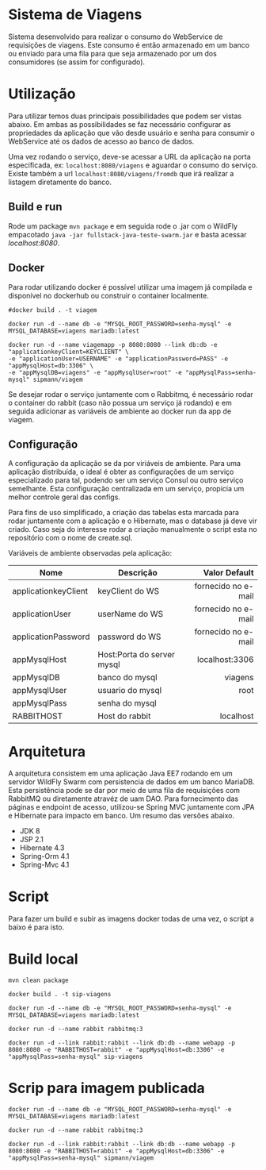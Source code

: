# Sistema de Viagens

Sistema desenvolvido para realizar o consumo do WebService de requisições de viagens. Este consumo é então armazenado em um banco ou enviado para uma fila para que seja armazenado por um dos consumidores (se assim for configurado).

# Utilização

Para utilizar temos duas principais possibilidades que podem ser vistas abaixo. Em ambas as possibilidades se faz necessário configurar as propriedades da aplicação que vão desde usuário e senha para consumir o WebService até os dados de acesso ao banco de dados.

Uma vez rodando o serviço, deve-se acessar a URL da aplicação na porta especificada, ex: `localhost:8080/viagens` e aguardar o consumo do serviço. Existe também a url `localhost:8080/viagens/fromdb` que irá realizar a listagem diretamente do banco.

## Build e run

Rode um package `mvn package` e em seguida rode o .jar com o WildFly empacotado `java -jar fullstack-java-teste-swarm.jar` e basta acessar *localhost:8080*.

## Docker

Para rodar utilizando docker é possível utilizar uma imagem já compilada e disponível no dockerhub ou construir o container localmente.

```shell
#docker build . -t viagem

docker run -d --name db -e "MYSQL_ROOT_PASSWORD=senha-mysql" -e MYSQL_DATABASE=viagens mariadb:latest

docker run -d --name viagemapp -p 8080:8080 --link db:db -e "applicationkeyClient=KEYCLIENT" \
-e "applicationUser=USERNAME" -e "applicationPassword=PASS" -e "appMysqlHost=db:3306" \
-e "appMysqlDB=viagens" -e "appMysqlUser=root" -e "appMysqlPass=senha-mysql" sipmann/viagem
```

Se desejar rodar o serviço juntamente com o Rabbitmq, é necessário rodar o container do rabbit (caso não possua um serviço já rodando) e em seguida adicionar as variáveis de ambiente ao docker run da app de viagem.

## Configuração

A configuração da aplicação se da por viriáveis de ambiente. Para uma aplicação distribuída, o ideal é obter as configurações de um serviço especializado para tal, podendo ser um serviço Consul ou outro serviço semelhante. Esta configuração centralizada em um serviço, propicia um melhor controle geral das configs.

Para fins de uso simplificado, a criação das tabelas esta marcada para rodar juntamente com a aplicação e o Hibernate, mas o database já deve vir criado. Caso seja do interesse rodar a criação manualmente o script esta no repositório com o nome de create.sql.

Variáveis de ambiente observadas pela aplicação:

| Nome                  | Descrição                  | Valor  Default           |
|-----------------------|----------------------------|-------------------------:|
| applicationkeyClient  | keyClient do WS            | fornecido no e-mail      |
| applicationUser       | userName do WS             | fornecido no e-mail      |
| applicationPassword   | password do WS             | fornecido no e-mail      |
| appMysqlHost          | Host:Porta do server mysql | localhost:3306           |
| appMysqlDB            | banco do mysql             | viagens                  |
| appMysqlUser          | usuario do mysql           | root                     |
| appMysqlPass          | senha do mysql             |                          |
| RABBITHOST            | Host do rabbit             | localhost                |

# Arquitetura

A arquitetura consistem em uma aplicação Java EE7 rodando em um servidor WildFly Swarm com persistencia de dados em um banco MariaDB. Esta persistência pode se dar por meio de uma fila de requisições com RabbitMQ ou diretamente atravéz de uam DAO. Para fornecimento das páginas e endpoint de acesso, utilizou-se Spring MVC juntamente com JPA e Hibernate para impacto em banco. Um resumo das versões abaixo.

* JDK 8
* JSP 2.1
* Hibernate 4.3
* Spring-Orm 4.1
* Spring-Mvc 4.1




# Script 

Para fazer um build e subir as imagens docker todas de uma vez, o script a baixo é para isto.


# Build local

```shell
mvn clean package

docker build . -t sip-viagens

docker run -d --name db -e "MYSQL_ROOT_PASSWORD=senha-mysql" -e MYSQL_DATABASE=viagens mariadb:latest

docker run -d --name rabbit rabbitmq:3

docker run -d --link rabbit:rabbit --link db:db --name webapp -p 8080:8080 -e "RABBITHOST=rabbit" -e "appMysqlHost=db:3306" -e "appMysqlPass=senha-mysql" sip-viagens
```

# Scrip para imagem publicada

```shell
docker run -d --name db -e "MYSQL_ROOT_PASSWORD=senha-mysql" -e MYSQL_DATABASE=viagens mariadb:latest

docker run -d --name rabbit rabbitmq:3

docker run -d --link rabbit:rabbit --link db:db --name webapp -p 8080:8080 -e "RABBITHOST=rabbit" -e "appMysqlHost=db:3306" -e "appMysqlPass=senha-mysql" sipmann/viagem
```
